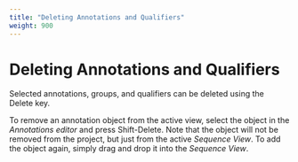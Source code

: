 ```yaml
---
title: "Deleting Annotations and Qualifiers"
weight: 900
---
```


# Deleting Annotations and Qualifiers

Selected annotations, groups, and qualifiers can be deleted using the Delete key.

To remove an annotation object from the active view, select the object in the _Annotations editor_ and press Shift-Delete. Note that the object will not be removed from the project, but just from the active _Sequence View_. To add the object again, simply drag and drop it into the _Sequence View_.